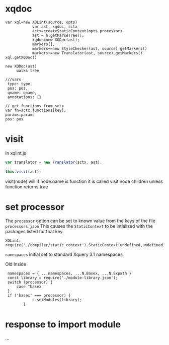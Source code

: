 

# xqdoc
```
var xql=new XQLint(source, opts)
            var ast, xqdoc, sctx
            sctx=createStaticContext(opts.processor)
            ast = h.getParseTree();
            xqdoc=new XQDoc(ast);
            markers[],
            markers+=new StyleChecker(ast, source).getMarkers()
            markers+=new Translator(ast, source).getMarkers()
xql.getXQDoc()

new XQDoc(ast)
     walks tree
```

```
///vars
 type: type,
 pos: pos,
 qname: qname,
 annotations: {}

// get functions from sctx
var fn=sctx.functions[key];
params:params
pos: pos
```
# visit
In xqlint.js
```javascript
var translator = new Translator(sctx, ast); 
...
this.visit(ast);
```
visit(node) will
if node.name is function it is called 
visit node children unless function returns true

# set processor
The `processor` option can be set to known value from the keys of the file `processors.json`
This causes the `StaticContext` to be intialized with the packages listed for that key.

```
XQLint: require('./compiler/static_context').StaticContext(undefined,undefined,opts.processor)
```
`namespaces` initial set to standard Xquery 3.1 namespaces.



Old Inside
```
 namespaces = { ...namespaces, ...N.Basex, ...N.Expath }
 const library = require('./module-library.json');
 switch (processor) {
     case "basex
 }
 if ('basex' === processor) {
            s.setModules(library);
        }
```
# response to import module

...
